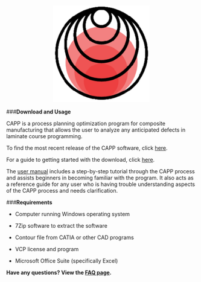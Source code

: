 <p align="center">
<img src=assets/CAPP_Logo.png>



###**Download and Usage**

CAPP is a process planning optimization program for composite manufacturing that allows the user to analyze any anticipated defects in laminate course programming.

To find the most recent release of the CAPP software, click [here](https://github.com/neXtMcNAIR/CAPP/releases/download/v0.0.3.2-alpha/CAPP.Build.v0.0.3.2.7z).

For a guide to getting started with the download, click [here](https://github.com/neXtMcNAIR/CAPP/wiki/Download-and-Installation).

The [user manual](https://github.com/neXtMcNAIR/CAPP/wiki/Ply-Models) includes a step-by-step tutorial through the CAPP process and assists beginners in becoming familiar with the program. It also acts as a reference guide for any user who is having trouble understanding aspects of the CAPP process and needs clarification.


###**Requirements**
- Computer running Windows operating system

- 7Zip software to extract the software

- Contour file from CATIA or other CAD programs

- VCP license and program

- Microsoft Office Suite (specifically Excel)

**Have any questions? View the [FAQ page](https://github.com/neXtMcNAIR/CAPP/wiki/FAQ).**
